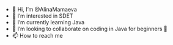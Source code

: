 - 👋 Hi, I’m @AlinaMamaeva
- 👀 I’m interested in SDET
- 🌱 I’m currently learning Java 
- 💞️ I’m looking to collaborate on coding in Java for beginners 🙌
- 📫 How to reach me 

<!---
AlinaMamaeva/AlinaMamaeva is a ✨ special ✨ repository because its `README.md` (this file) appears on your GitHub profile.
You can click the Preview link to take a look at your changes.
--->

